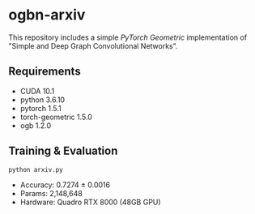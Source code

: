 # ogbn-arxiv
This repository includes a simple *PyTorch Geometric* implementation of "Simple and Deep Graph Convolutional Networks".

## Requirements
- CUDA 10.1
- python 3.6.10
- pytorch 1.5.1
- torch-geometric 1.5.0
- ogb 1.2.0

## Training & Evaluation
```
python arxiv.py
```
- Accuracy: 0.7274 ± 0.0016
- Params: 2,148,648
- Hardware: Quadro RTX 8000 (48GB GPU)
